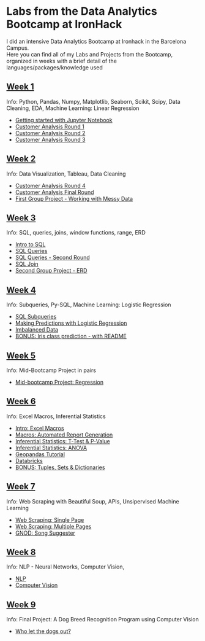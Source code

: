 # Labs from the Data Analytics Bootcamp at IronHack

I did an intensive Data Analytics Bootcamp at Ironhack in the Barcelona Campus.   
Here you can find all of my Labs and Projects from the Bootcamp, organized in weeks with a brief detail of the languages/packages/knowledge used

## [**Week 1**](https://github.com/yamilart/DataLabs/tree/main/Week%201)

Info: Python, Pandas, Numpy, Matplotlib, Seaborn, Scikit, Scipy, Data Cleaning, EDA, Machine Learning: Linear Regression

- [Getting started with Jupyter Notebook](https://github.com/yamilart/DataLabs/blob/main/Week%201/Jupyterlab.ipynb)
- [Customer Analysis Round 1](https://github.com/yamilart/DataLabs/blob/main/Week%201/Lab-CustomerAnalysisRound1.ipynb)
- [Customer Analysis Round 2](https://github.com/yamilart/DataLabs/blob/main/Week%201/Lab-CustomerAnalysisRound2.ipynb)
- [Customer Analysis Round 3](https://github.com/yamilart/DataLabs/blob/main/Week%201/Lab-CustomerAnalysisRound3.ipynb)

## [**Week 2**](https://github.com/yamilart/DataLabs/tree/main/Week%202)

Info: Data Visualization, Tableau, Data Cleaning

- [Customer Analysis Round 4](https://github.com/yamilart/DataLabs/blob/main/Week%202/Lab-CustomerAnalysisRound4.ipynb)
- [Customer Analysis Final Round](https://github.com/yamilart/DataLabs/blob/main/Week%202/Lab-CustomerAnalysisFinalRound.ipynb)
- [First Group Project - Working with Messy Data](https://github.com/yamilart/DataLabs/blob/main/Week%202/First%20Group%20Project.pdf)

## [**Week 3**](https://github.com/yamilart/DataLabs/tree/main/Week%203)

Info: SQL, queries, joins, window functions, range, ERD

- [Intro to SQL](https://github.com/yamilart/DataLabs/blob/main/Week%203/Lab-SQL-intro.sql)
- [SQL Queries](https://github.com/yamilart/DataLabs/blob/main/Week%203/Lab-SQL-Queries.sql)
- [SQL Queries - Second Round](https://github.com/yamilart/DataLabs/blob/mainWeek%203//Lab-SQL-Queries-Day-2.sql)
- [SQL Join](https://github.com/yamilart/DataLabs/blob/main/Week%203/Lab-SQL-join.sql)
- [Second Group Project - ERD](https://github.com/yamilart/DataLabs/blob/main/Week%203/ERD%20Second%20Group%20Project.pdf)

## [**Week 4**](https://github.com/yamilart/DataLabs/tree/main/Week%204)

Info: Subqueries, Py-SQL, Machine Learning: Logistic Regression 

- [SQL Subqueries](https://github.com/yamilart/DataLabs/blob/main/Week%204/Lab-SQL-Subqueries.sql)
- [Making Predictions with Logistic Regression](https://github.com/yamilart/DataLabs/blob/main/Week%204/Lab-Making-predictions-with-logistic-regression.ipynb)
- [Imbalanced Data](https://github.com/yamilart/DataLabs/blob/main/Week%204/Lab-Imbalanced-Data.ipynb)
- [BONUS: Iris class prediction - with README](https://github.com/yamilart/DataLabs/tree/main/Week%204/Bonus-Walkthrough)

## [**Week 5**](https://github.com/yamilart/mid_bootcamp_project)

Info: Mid-Bootcamp Project in pairs

- [Mid-bootcamp Project: Regression](https://github.com/yamilart/mid_bootcamp_project)

## [**Week 6**](https://github.com/yamilart/DataLabs/tree/main/Week%206)

Info: Excel Macros, Inferential Statistics

- [Intro: Excel Macros](https://github.com/yamilart/DataLabs/blob/main/Week%206/Lab-Macros-Intro.xlsm)
- [Macros: Automated Report Generation](https://github.com/yamilart/DataLabs/blob/main/Week%206/Lab-Automated-Report-Generation.xlsm)
- [Inferential Statistics: T-Test & P-Value](https://github.com/yamilart/DataLabs/blob/main/Week%206/Lab-T-test-P-value.ipynb)
- [Inferential Statistics: ANOVA](https://github.com/yamilart/DataLabs/blob/main/Week%206/Lab-ANOVA.ipynb)
- [Geopandas Tutorial](https://github.com/yamilart/DataLabs/blob/main/Week%206/Lab-Geopandas-Tutorial.ipynb)
- [Databricks](https://github.com/yamilart/DataLabs/blob/main/Week%206/Databricks.md)
- [BONUS: Tuples, Sets & Dictionaries](https://github.com/yamilart/DataLabs/tree/main/Week%206/Lab%20Tuples-Sets-Dict)

## [**Week 7**](https://github.com/yamilart/DataLabs/tree/main/Week%207)

Info: Web Scraping with Beautiful Soup, APIs, Unsipervised Machine Learning

- [Web Scraping: Single Page](https://github.com/yamilart/DataLabs/blob/main/Week%207/Lab-Web-Scraping-Single-Page.ipynb)
- [Web Scraping: Multiple Pages](https://github.com/yamilart/DataLabs/blob/main/Week%207/Lab-Web-Scraping-Multiple-Pages.ipynb)
- [GNOD: Song Suggester](https://github.com/yamilart/DataLabs/tree/main/Week%207/GNOD%20Project)

## [**Week 8**](https://github.com/yamilart/DataLabs/tree/main/Week%208)

Info: NLP - Neural Networks, Computer Vision, 

- [NLP](https://github.com/yamilart/DataLabs/blob/main/Week%208/Lab-NLP.ipynb)
- [Computer Vision](https://github.com/yamilart/DataLabs/blob/main/Week%208/Lab-computervision.ipynb)

## [**Week 9**](https://github.com/yamilart/DataLabs/tree/main/Final%20Project)

Info: Final Project: A Dog Breed Recognition Program using Computer Vision

- [Who let the dogs out?](https://github.com/yamilart/DataLabs/blob/main/Final%20Project/Final_Project.ipynb)
